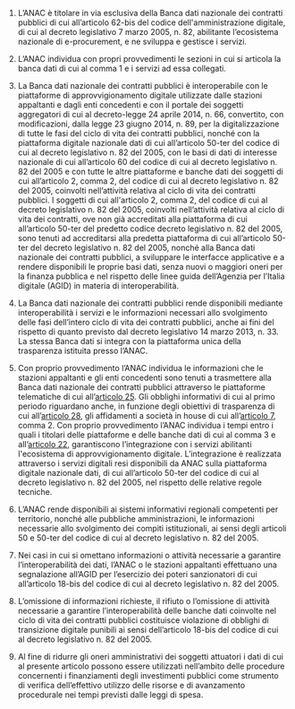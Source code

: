 1. L’ANAC è titolare in via esclusiva della Banca dati nazionale dei contratti pubblici di cui  all’articolo 62-bis del codice dell'amministrazione digitale, di cui al decreto legislativo 7  marzo 2005, n. 82, abilitante l’ecosistema nazionale di e-procurement, e ne sviluppa e  gestisce i servizi. 

2. L’ANAC individua con propri provvedimenti le sezioni in cui si articola la banca dati di  cui al comma 1 e i servizi ad essa collegati.

3. La Banca dati nazionale dei contratti pubblici è interoperabile con le piattaforme di approvvigionamento digitale utilizzate dalle stazioni appaltanti e dagli enti concedenti e con  il portale dei soggetti aggregatori di cui al decreto-legge 24 aprile 2014, n. 66, convertito,  con modificazioni, dalla legge 23 giugno 2014, n. 89, per la digitalizzazione di tutte le fasi del ciclo di vita dei contratti pubblici, nonché con la piattaforma digitale nazionale dati di cui  all’articolo 50-ter del codice di cui al decreto legislativo n. 82 del 2005, con le basi di dati di  interesse nazionale di cui all’articolo 60 del codice di cui al decreto legislativo n. 82 del 2005  e con tutte le altre piattaforme e banche dati dei soggetti di cui all’articolo 2, comma 2, del  codice di cui al decreto legislativo n. 82 del 2005, coinvolti nell’attività relativa al ciclo di  vita dei contratti pubblici. I soggetti di cui all'articolo 2, comma 2, del codice di cui al  decreto legislativo n. 82 del 2005, coinvolti nell’attività relativa al ciclo di vita dei contratti,  ove non già accreditati alla piattaforma di cui all’articolo 50-ter del predetto codice decreto  legislativo n. 82 del 2005, sono tenuti ad accreditarsi alla predetta piattaforma di cui  all’articolo 50-ter del decreto legislativo n. 82 del 2005, nonché alla Banca dati nazionale dei  contratti pubblici, a sviluppare le interfacce applicative e a rendere disponibili le proprie basi  dati, senza nuovi o maggiori oneri per la finanza pubblica e nel rispetto delle linee guida  dell’Agenzia per l’Italia digitale (AGID) in materia di interoperabilità.  

4. La Banca dati nazionale dei contratti pubblici rende disponibili mediante interoperabilità i  servizi e le informazioni necessari allo svolgimento delle fasi dell’intero ciclo di vita dei contratti pubblici, anche ai fini del rispetto di quanto previsto dal decreto legislativo 14 marzo 2013, n. 33. La stessa Banca dati si integra con la piattaforma unica della trasparenza  istituita presso l’ANAC.  

5. Con proprio provvedimento l’ANAC individua le informazioni che le stazioni appaltanti e  gli enti concedenti sono tenuti a trasmettere alla Banca dati nazionale dei contratti pubblici attraverso le piattaforme telematiche di cui all’[articolo 25](/articolo-25/1). Gli obblighi informativi di cui al  primo periodo riguardano anche, in  funzione degli obiettivi di trasparenza di cui all’[articolo 28](/articolo-28/1), gli affidamenti a società in  house di cui all’[articolo 7](/articolo-7/1), comma 2. Con proprio provvedimento l’ANAC individua i tempi  entro i quali i titolari delle piattaforme e delle banche dati di cui al comma 3 e all’[articolo 22](/articolo-22/1),  garantiscono l’integrazione con i servizi abilitanti l'ecosistema di approvvigionamento  digitale. L’integrazione è realizzata attraverso i servizi digitali resi disponibili da ANAC  sulla piattaforma digitale nazionale dati, di cui all’articolo 50-ter del codice di cui al decreto  legislativo n. 82 del 2005, nel rispetto delle relative regole tecniche.  

6. L’ANAC rende disponibili ai sistemi informativi regionali competenti per territorio,  nonché alle pubbliche amministrazioni, le informazioni necessarie allo svolgimento dei  compiti istituzionali, ai sensi degli articoli 50 e 50-ter del codice di cui al decreto legislativo  n. 82 del 2005.  

7. Nei casi in cui si omettano informazioni o attività necessarie a garantire l’interoperabilità dei dati, l’ANAC o le stazioni appaltanti effettuano una segnalazione all’AGID per l’esercizio dei poteri sanzionatori di cui all’articolo 18-bis del codice di cui al  decreto legislativo n. 82 del 2005.  

8. L’omissione di informazioni richieste, il rifiuto o l’omissione di attività necessarie a garantire l’interoperabilità delle banche dati coinvolte nel ciclo di vita dei contratti pubblici costituisce violazione di obblighi di transizione digitale punibili ai sensi dell’articolo 18-bis del codice di cui al decreto legislativo n. 82 del 2005.  

9. Al fine di ridurre gli oneri amministrativi dei soggetti attuatori i dati di cui al presente  articolo possono essere utilizzati nell’ambito delle procedure concernenti i finanziamenti degli investimenti pubblici come strumento di verifica dell’effettivo utilizzo delle risorse e di avanzamento procedurale nei tempi previsti dalle leggi di spesa. 